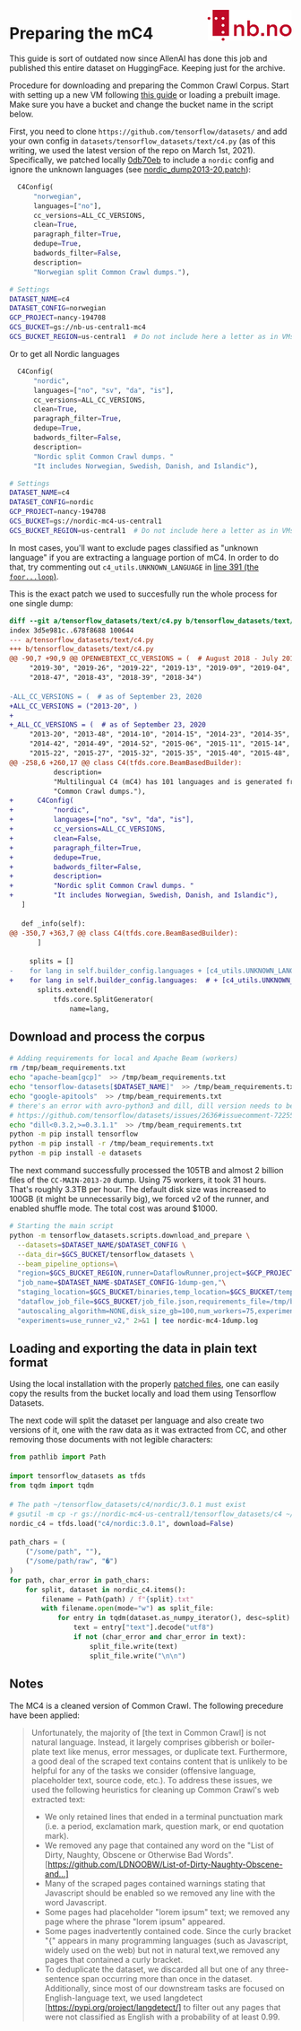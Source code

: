 [<img align="right" width="150px" src="../images/nblogo.png">](https://ai.nb.no)
# Preparing the mC4
This guide is sort of outdated now since AllenAI has done this job and published this entire dataset on HuggingFace. Keeping just for the archive.


Procedure for downloading and preparing the Common Crawl Corpus. Start with setting up a new VM following [this guide](https://github.com/NBAiLab/notram/blob/master/set_up_vm.md) or loading a prebuilt image. Make sure you have a bucket and change the bucket name in the script below.

First, you need to clone `https://github.com/tensorflow/datasets/` and add your own config in `datasets/tensorflow_datasets/text/c4.py` (as of this writing, we used the latest version of the repo on March 1st, 2021). Specifically, we patched locally [0db70eb](https://github.com/tensorflow/datasets/commit/0db70eb1c379dbde1b56dfbe1d9be7194d9e9605) to include a `nordic` config and ignore the unknown languages (see [nordic_dump2013-20.patch](https://github.com/tensorflow/datasets/files/6060456/nordic_dump2013-20.patch.txt)):

```python
  C4Config(
      "norwegian",
      languages=["no"],
      cc_versions=ALL_CC_VERSIONS,
      clean=True,
      paragraph_filter=True,
      dedupe=True,
      badwords_filter=False,
      description=
      "Norwegian split Common Crawl dumps."),
```

```bash
# Settings
DATASET_NAME=c4
DATASET_CONFIG=norwegian
GCP_PROJECT=nancy-194708
GCS_BUCKET=gs://nb-us-central1-mc4
GCS_BUCKET_REGION=us-central1  # Do not include here a letter as in VMs, like "us-central1-a"
```

Or to get all Nordic languages

```python
  C4Config(
      "nordic",
      languages=["no", "sv", "da", "is"],
      cc_versions=ALL_CC_VERSIONS,
      clean=True,
      paragraph_filter=True,
      dedupe=True,
      badwords_filter=False,
      description=
      "Nordic split Common Crawl dumps. "
      "It includes Norwegian, Swedish, Danish, and Islandic"),
```

```bash
# Settings
DATASET_NAME=c4
DATASET_CONFIG=nordic
GCP_PROJECT=nancy-194708
GCS_BUCKET=gs://nordic-mc4-us-central1
GCS_BUCKET_REGION=us-central1  # Do not include here a letter as in VMs, like "us-central1-a"
```

In most cases, you'll want to exclude pages classified as "unknown language" if you are extracting a language portion of mC4. In order to do that, try commenting out `c4_utils.UNKNOWN_LANGUAGE` in [line 391 (the `foor...loop`)](https://github.com/tensorflow/datasets/blob/master/tensorflow_datasets/text/c4.py#L391).

This is the exact patch we used to succesfully run the whole process for one single dump:

```diff
diff --git a/tensorflow_datasets/text/c4.py b/tensorflow_datasets/text/c4.py
index 3d5e981c..678f8688 100644
--- a/tensorflow_datasets/text/c4.py
+++ b/tensorflow_datasets/text/c4.py
@@ -90,7 +90,9 @@ OPENWEBTEXT_CC_VERSIONS = (  # August 2018 - July 2019
     "2019-30", "2019-26", "2019-22", "2019-13", "2019-09", "2019-04", "2018-51",
     "2018-47", "2018-43", "2018-39", "2018-34")

-ALL_CC_VERSIONS = (  # as of September 23, 2020
+ALL_CC_VERSIONS = ("2013-20", )
+
+_ALL_CC_VERSIONS = (  # as of September 23, 2020
     "2013-20", "2013-48", "2014-10", "2014-15", "2014-23", "2014-35", "2014-41",
     "2014-42", "2014-49", "2014-52", "2015-06", "2015-11", "2015-14", "2015-18",
     "2015-22", "2015-27", "2015-32", "2015-35", "2015-40", "2015-48", "2016-07",
@@ -258,6 +260,17 @@ class C4(tfds.core.BeamBasedBuilder):
           description=
           "Multilingual C4 (mC4) has 101 languages and is generated from 71 "
           "Common Crawl dumps."),
+      C4Config(
+          "nordic",
+          languages=["no", "sv", "da", "is"],
+          cc_versions=ALL_CC_VERSIONS,
+          clean=False,
+          paragraph_filter=True,
+          dedupe=True,
+          badwords_filter=False,
+          description=
+          "Nordic split Common Crawl dumps. "
+          "It includes Norwegian, Swedish, Danish, and Islandic"),
   ]

   def _info(self):
@@ -350,7 +363,7 @@ class C4(tfds.core.BeamBasedBuilder):
       ]

     splits = []
-    for lang in self.builder_config.languages + [c4_utils.UNKNOWN_LANGUAGE]:
+    for lang in self.builder_config.languages:  # + [c4_utils.UNKNOWN_LANGUAGE]:
       splits.extend([
           tfds.core.SplitGenerator(
               name=lang,
```

## Download and process the corpus
```bash
# Adding requirements for local and Apache Beam (workers)
rm /tmp/beam_requirements.txt
echo "apache-beam[gcp]"  >> /tmp/beam_requirements.txt
echo "tensorflow-datasets[$DATASET_NAME]"  >> /tmp/beam_requirements.txt
echo "google-apitools"  >> /tmp/beam_requirements.txt
# there's an error with avro-python3 and dill, dill version needs to be fixed
# https://github.com/tensorflow/datasets/issues/2636#issuecomment-722551597
echo "dill<0.3.2,>=0.3.1.1"  >> /tmp/beam_requirements.txt
python -m pip install tensorflow
python -m pip install -r /tmp/beam_requirements.txt
python -m pip install -e datasets
```

The next command successfully processed the 105TB and almost 2 billion files of the `CC-MAIN-2013-20` dump. Using 75 workers, it took 31 hours. That's roughly 3.3TB per hour. The default disk size was increased to 100GB (it might be unnecessarily big), we forced v2 of the runner, and enabled shuffle mode. The total cost was around $1000.

```bash
# Starting the main script
python -m tensorflow_datasets.scripts.download_and_prepare \
  --datasets=$DATASET_NAME/$DATASET_CONFIG \
  --data_dir=$GCS_BUCKET/tensorflow_datasets \
  --beam_pipeline_options=\
  "region=$GCS_BUCKET_REGION,runner=DataflowRunner,project=$GCP_PROJECT,"\
  "job_name=$DATASET_NAME-$DATASET_CONFIG-1dump-gen,"\
  "staging_location=$GCS_BUCKET/binaries,temp_location=$GCS_BUCKET/temp,"\
  "dataflow_job_file=$GCS_BUCKET/job_file.json,requirements_file=/tmp/beam_requirements.txt,"\
  "autoscaling_algorithm=NONE,disk_size_gb=100,num_workers=75,experiments=shuffle_mode=service,"\
  "experiments=use_runner_v2," 2>&1 | tee nordic-mc4-1dump.log
```

## Loading and exporting the data in plain text format

Using the local installation with the properly [patched files](https://github.com/tensorflow/datasets/files/6060456/nordic_dump2013-20.patch.txt), one can easily copy the results from the bucket locally and load them using Tensorflow Datasets.

The next code will split the dataset per language and also create two versions of it, one with the raw data as it was extracted from CC, and other removing those documents with not legible characters:

```python
from pathlib import Path

import tensorflow_datasets as tfds
from tqdm import tqdm

# The path ~/tensorflow_datasets/c4/nordic/3.0.1 must exist
# gsutil -m cp -r gs://nordic-mc4-us-central1/tensorflow_datasets/c4 ~/tensorflow_datasets/
nordic_c4 = tfds.load("c4/nordic:3.0.1", download=False)

path_chars = (
    ("/some/path", ""),
    ("/some/path/raw", "�")
)
for path, char_error in path_chars:
    for split, dataset in nordic_c4.items():
        filename = Path(path) / f"{split}.txt"
        with filename.open(mode="w") as split_file:
            for entry in tqdm(dataset.as_numpy_iterator(), desc=split):
                text = entry["text"].decode("utf8")
                if not (char_error and char_error in text):
                    split_file.write(text)
                    split_file.write("\n\n")
```

## Notes

The MC4 is a cleaned version of Common Crawl. The following precedure have been applied:

> Unfortunately, the majority of [the text in Common Crawl] is not natural language. Instead, it largely comprises gibberish or boiler-plate text like menus, error messages, or duplicate text. Furthermore, a good deal of the scraped text contains content that is unlikely to be helpful for any of the tasks we consider (offensive language, placeholder text, source code, etc.). To address these issues, we used the following heuristics for cleaning up Common Crawl's web extracted text:
>- We only retained lines that ended in a terminal punctuation mark (i.e. a period, exclamation mark, question mark, or end quotation mark).
>- We removed any page that contained any word on the "List of Dirty, Naughty, Obscene or Otherwise Bad Words". [https://github.com/LDNOOBW/List-of-Dirty-Naughty-Obscene-and...]
>- Many of the scraped pages contained warnings stating that Javascript should be enabled so we removed any line with the word Javascript.
>- Some pages had placeholder "lorem ipsum" text; we removed any page where the phrase "lorem ipsum" appeared.
>- Some pages inadvertently contained code. Since the curly bracket "{" appears in many programming languages (such as Javascript, widely used on the web) but not in natural text,we removed any pages that contained a curly bracket.
> - To deduplicate the dataset, we discarded all but one of any three-sentence span occurring more than once in the dataset. Additionally, since most of our downstream tasks are focused on English-language text, we used langdetect [https://pypi.org/project/langdetect/] to filter out any pages that were not classified as English with a probability of at least 0.99.
